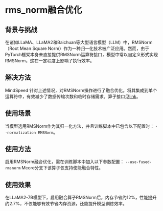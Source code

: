 # rms_norm融合优化

## 背景与挑战
在诸如LLaMA、LLaMA2和Baichuan等大型语言模型（LLM）中，RMSNorm（Root Mean Square Norm）作为一种归一化技术被广泛应用。然而，由于PyTorch框架本身未直接提供RMSNorm运算符接口，模型中常以自定义形式实现RMSNorm，这在一定程度上影响了执行效率。

## 解决方法
MindSpeed 针对上述情况，对RMSNorm操作进行了融合优化，将其集成到单个运算符中，有效减少了数据传输次数和临时存储需求。算子接口见[link](../ops/rms_norm.md)。

## 使用场景
当模型选用RMSNorm作为其归一化方法，并且训练脚本中已包含以下配置时：
`--normalization RMSNorm`。

## 使用方法
启用RMSNorm融合优化，需在训练脚本中加入以下参数配置：
`--use-fused-rmsnorm`
Mcore分支下该算子仅支持使能融合特性。

## 使用效果 
在LLaMA2-7B模型下，启用融合算子RMSNorm后，内存节省约12%，性能提升约2.7%，不仅能够有效节省内存资源，还能提升模型训练效率。
